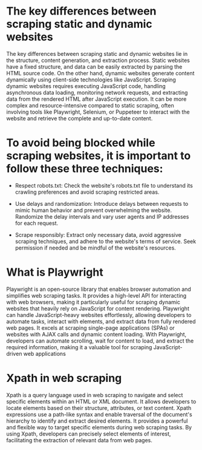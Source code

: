 # The key differences between scraping static and dynamic websites

The key differences between scraping static and dynamic websites lie in the structure, content generation, and extraction process. Static websites have a fixed structure, and data can be easily extracted by parsing the HTML source code. On the other hand, dynamic websites generate content dynamically using client-side technologies like JavaScript. Scraping dynamic websites requires executing JavaScript code, handling asynchronous data loading, monitoring network requests, and extracting data from the rendered HTML after JavaScript execution. It can be more complex and resource-intensive compared to static scraping, often involving tools like Playwright, Selenium, or Puppeteer to interact with the website and retrieve the complete and up-to-date content.

# To avoid being blocked while scraping websites, it is important to follow these three techniques:

* Respect robots.txt: Check the website's robots.txt file to understand its crawling preferences and avoid scraping restricted areas.

* Use delays and randomization: Introduce delays between requests to mimic human behavior and prevent overwhelming the website. Randomize the delay intervals and vary user agents and IP addresses for each request.

* Scrape responsibly: Extract only necessary data, avoid aggressive scraping techniques, and adhere to the website's terms of service. Seek permission if needed and be mindful of the website's resources.

# What is Playwright

Playwright is an open-source library that enables browser automation and simplifies web scraping tasks. It provides a high-level API for interacting with web browsers, making it particularly useful for scraping dynamic websites that heavily rely on JavaScript for content rendering. Playwright can handle JavaScript-heavy websites effortlessly, allowing developers to automate tasks, interact with elements, and extract data from fully rendered web pages. It excels at scraping single-page applications (SPAs) or websites with AJAX calls and dynamic content loading. With Playwright, developers can automate scrolling, wait for content to load, and extract the required information, making it a valuable tool for scraping JavaScript-driven web applications

# Xpath in web scraping

Xpath is a query language used in web scraping to navigate and select specific elements within an HTML or XML document. It allows developers to locate elements based on their structure, attributes, or text content. Xpath expressions use a path-like syntax and enable traversal of the document's hierarchy to identify and extract desired elements. It provides a powerful and flexible way to target specific elements during web scraping tasks. By using Xpath, developers can precisely select elements of interest, facilitating the extraction of relevant data from web pages.